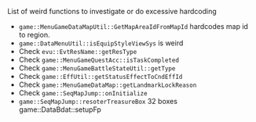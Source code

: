 List of weird functions to investigate or do excessive hardcoding

* `game::MenuGameDataMapUtil::GetMapAreaIdFromMapId` hardcodes map id to region.
* `game::DataMenuUtil::isEquipStyleViewSys` is weird
* Check `evu::EvtResName::getResType`
* Check `game::MenuGameQuestAcc::isTaskCompleted`
* Check `game::MenuGameBattleStateUtil::getType`
* Check `game::EffUtil::getStatusEffectToCndEffId`
* Check `game::MenuGameDataMap::getLandmarkLockReason`
* Check `game::SeqMapJump::onInitialize`
* `game::SeqMapJump::resoterTreasureBox` 32 boxes
game::DataBdat::setupFp
